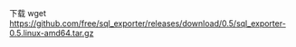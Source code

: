 下载
wget https://github.com/free/sql_exporter/releases/download/0.5/sql_exporter-0.5.linux-amd64.tar.gz
